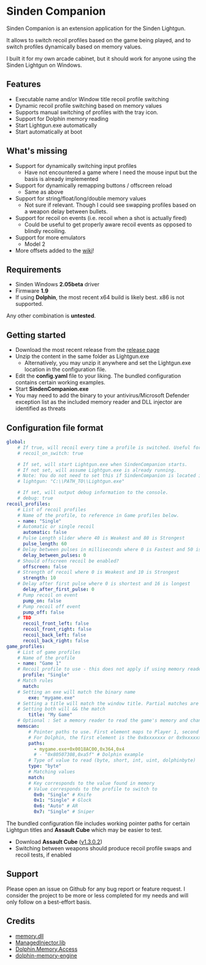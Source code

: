 # Sinden Companion

Sinden Companion is an extension application for the Sinden Lightgun.

It allows to switch recoil profiles based on the game being played, and to switch profiles dynamically based on memory values.

I built it for my own arcade cabinet, but it should work for anyone using the Sinden Lightgun on Windows.

## Features
- Executable name and/or Window title recoil profile switching
- Dynamic recoil profile switching based on memory values
- Supports manual switching of profiles with the tray icon.
- Support for Dolphin memory reading
- Start Lightgun.exe automatically
- Start automatically at boot

## What's missing
- Support for dynamically switching input profiles
  - Have not encountered a game where I need the mouse input but the basis is already implemented
- Support for dynamically remapping buttons / offscreen reload
    - Same as above
- Support for string/float/long/double memory values
    - Not sure if relevant. Though I could see swapping profiles based on a weapon delay between bullets.
- Support for recoil on events (i.e. recoil when a shot is actually fired)
    - Could be useful to get properly aware recoil events as opposed to blindly recoiling.
- Support for more emulators
    - Model 2
- More offsets added to the [wiki](https://github.com/sruon/SindenCompanion/wiki/Pointer-paths)!

## Requirements
- Sinden Windows **2.05beta** driver
- Firmware **1.9**
- If using **Dolphin**, the most recent x64 build is likely best. x86 is not supported.

Any other combination is **untested**.

## Getting started
- Download the most recent release from the [release page](https://github.com/sruon/SindenCompanion/releases)
- Unzip the content in the same folder as Lightgun.exe
  - Alternatively, you may unzip it anywhere and set the Lightgun.exe location in the configuration file.
- Edit the **config.yaml** file to your liking. The bundled configuration contains certain working examples.
- Start **SindenCompanion.exe**
- You may need to add the binary to your antivirus/Microsoft Defender exception list as the included memory reader and DLL injector are identified as threats


## Configuration file format

```yaml
global:
    # If true, will recoil every time a profile is switched. Useful for debugging.
    # recoil_on_switch: true

    # If set, will start Lightgun.exe when SindenCompanion starts.
    # If not set, will assume Lightgun.exe is already running.
    # Note: You do not need to set this if SindenCompanion is located in the same folder as Lightgun.exe
    # lightgun: "C:\\PATH_TO\\Lightgun.exe"

    # If set, will output debug information to the console.
    # debug: true
recoil_profiles:
    # List of recoil profiles
    # Name of the profile, to reference in Game profiles below.
    - name: "Single"
    # Automatic or single recoil
      automatic: false
    # Pulse Length slider where 40 is Weakest and 80 is Strongest
      pulse_length: 60
    # Delay between pulses in milliseconds where 0 is Fastest and 50 is Slowest
      delay_between_pulses: 0
    # Should offscreen recoil be enabled?
      offscreen: false
    # Strength of recoil where 0 is Weakest and 10 is Strongest
      strength: 10
    # Delay after first pulse where 0 is shortest and 16 is longest
      delay_after_first_pulse: 0
    # Pump recoil on event
      pump_on: false
    # Pump recoil off event
      pump_off: false
    # TBD  
      recoil_front_left: false
      recoil_front_right: false
      recoil_back_left: false
      recoil_back_right: false
game_profiles:
    # List of game profiles
    # Name of the profile
    - name: "Game 1"
    # Recoil profile to use - this does not apply if using memory reader
      profile: "Single"
    # Match rules
      match:
    # Setting an exe will match the binary name
        exe: "mygame.exe"
    # Setting a title will match the window title. Partial matches are supported.
    # Setting both will && the match
        title: "My Game"
    # Optional : Set a memory reader to read the game's memory and change profile dynamically
    memscan:
        # Pointer paths to use. First element maps to Player 1, second to Player 2.
        # For Dolphin, the first element is the 0x8xxxxxxx or 0x9xxxxxxx address within the Wii memory space. Do not add bases
        paths: 
          - mygame.exe+0x0018AC00,0x364,0x4
          # - "0x80507308,0xa5f" # Dolphin example
        # Type of value to read (byte, short, int, uint, dolphinbyte)
        type: "byte"
        # Matching values
        match:
        # Key corresponds to the value found in memory
        # Value corresponds to the profile to switch to
          0x0: "Single" # Knife
          0x1: "Single" # Glock
          0x6: "Auto" # AR
          0x7: "Single" # Sniper
```

The bundled configuration file includes working pointer paths for certain Lightgun titles and **Assault Cube** which may be easier to test.

- Download **Assault Cube** ([v1.3.0.2](https://assault.cubers.net/download.html))
- Switching between weapons should produce recoil profile swaps and recoil tests, if enabled

## Support
Please open an issue on Github for any bug report or feature request. I consider the project to be more or less completed for my needs and will only follow on a best-effort basis.

## Credits
- [memory.dll](https://github.com/erfg12/memory.dll/)
- [ManagedInjector.lib](https://github.com/holly-hacker/ManagedInjector)
- [Dolphin.Memory.Access](https://github.com/Sewer56/Dolphin.Memory.Access)
- [dolphin-memory-engine](https://github.com/aldelaro5/dolphin-memory-engine)  